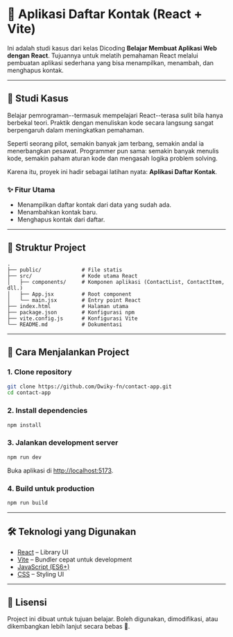 # 📒 Aplikasi Daftar Kontak (React + Vite)

Ini adalah studi kasus dari kelas Dicoding **Belajar Membuat Aplikasi Web dengan React**.
Tujuannya untuk melatih pemahaman React melalui pembuatan aplikasi sederhana yang bisa menampilkan, menambah, dan menghapus kontak.

---

## 🎯 Studi Kasus

Belajar pemrograman--termasuk mempelajari React--terasa sulit bila hanya berbekal teori.
Praktik dengan menuliskan kode secara langsung sangat berpengaruh dalam meningkatkan pemahaman.

Seperti seorang pilot, semakin banyak jam terbang, semakin andal ia menerbangkan pesawat. Programmer pun sama: semakin banyak menulis kode, semakin paham aturan kode dan mengasah logika problem solving.

Karena itu, proyek ini hadir sebagai latihan nyata: **Aplikasi Daftar Kontak**.

### ✨ Fitur Utama

- Menampilkan daftar kontak dari data yang sudah ada.
- Menambahkan kontak baru.
- Menghapus kontak dari daftar.

---

## 📂 Struktur Project

```
.
├── public/             # File statis
├── src/                # Kode utama React
│   ├── components/     # Komponen aplikasi (ContactList, ContactItem, dll.)
│   ├── App.jsx         # Root component
│   └── main.jsx        # Entry point React
├── index.html          # Halaman utama
├── package.json        # Konfigurasi npm
├── vite.config.js      # Konfigurasi Vite
└── README.md           # Dokumentasi
```

---

## 🚀 Cara Menjalankan Project

### 1. Clone repository

```bash
git clone https://github.com/Dwiky-fn/contact-app.git
cd contact-app
```

### 2. Install dependencies

```bash
npm install
```

### 3. Jalankan development server

```bash
npm run dev
```

Buka aplikasi di [http://localhost:5173](http://localhost:5173).

### 4. Build untuk production

```bash
npm run build
```

---

## 🛠️ Teknologi yang Digunakan

- [React](https://react.dev/) – Library UI
- [Vite](https://vitejs.dev/) – Bundler cepat untuk development
- [JavaScript (ES6+)](https://developer.mozilla.org/en-US/docs/Web/JavaScript)
- [CSS](https://developer.mozilla.org/en-US/docs/Web/CSS) – Styling UI

---

## 📜 Lisensi

Project ini dibuat untuk tujuan belajar.
Boleh digunakan, dimodifikasi, atau dikembangkan lebih lanjut secara bebas 🚀.
